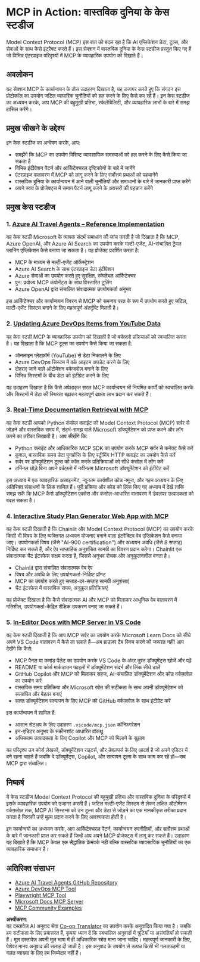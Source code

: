 <!--
CO_OP_TRANSLATOR_METADATA:
{
  "original_hash": "671162f2687253f22af11187919ed02d",
  "translation_date": "2025-06-21T13:42:30+00:00",
  "source_file": "09-CaseStudy/README.md",
  "language_code": "hi"
}
-->
# MCP in Action: वास्तविक दुनिया के केस स्टडीज

Model Context Protocol (MCP) इस बात को बदल रहा है कि AI एप्लिकेशन डेटा, टूल्स, और सेवाओं के साथ कैसे इंटरैक्ट करते हैं। इस सेक्शन में वास्तविक दुनिया के केस स्टडीज प्रस्तुत किए गए हैं जो विभिन्न एंटरप्राइज परिदृश्यों में MCP के व्यावहारिक उपयोग को दिखाते हैं।

## अवलोकन

यह सेक्शन MCP के कार्यान्वयन के ठोस उदाहरण दिखाता है, यह उजागर करते हुए कि संगठन इस प्रोटोकॉल का उपयोग जटिल व्यापारिक चुनौतियों को हल करने के लिए कैसे कर रहे हैं। इन केस स्टडीज का अध्ययन करके, आप MCP की बहुमुखी प्रतिभा, स्केलेबिलिटी, और व्यावहारिक लाभों के बारे में समझ हासिल करेंगे।

## प्रमुख सीखने के उद्देश्य

इन केस स्टडीज का अन्वेषण करके, आप:

- समझेंगे कि MCP का उपयोग विशिष्ट व्यावसायिक समस्याओं को हल करने के लिए कैसे किया जा सकता है
- विभिन्न इंटीग्रेशन पैटर्न और आर्किटेक्चरल दृष्टिकोणों के बारे में जानेंगे
- एंटरप्राइज वातावरण में MCP को लागू करने के लिए सर्वोत्तम प्रथाओं को पहचानेंगे
- वास्तविक दुनिया के कार्यान्वयन में आने वाली चुनौतियों और समाधानों के बारे में जानकारी प्राप्त करेंगे
- अपने स्वयं के प्रोजेक्ट्स में समान पैटर्न लागू करने के अवसरों की पहचान करेंगे

## प्रमुख केस स्टडीज

### 1. [Azure AI Travel Agents – Reference Implementation](./travelagentsample.md)

यह केस स्टडी Microsoft के व्यापक संदर्भ समाधान की जांच करती है जो दिखाता है कि MCP, Azure OpenAI, और Azure AI Search का उपयोग करके मल्टी-एजेंट, AI-संचालित ट्रैवल प्लानिंग एप्लिकेशन कैसे बनाया जा सकता है। यह प्रोजेक्ट प्रदर्शित करता है:

- MCP के माध्यम से मल्टी-एजेंट ऑर्केस्ट्रेशन
- Azure AI Search के साथ एंटरप्राइज डेटा इंटीग्रेशन
- Azure सेवाओं का उपयोग करते हुए सुरक्षित, स्केलेबल आर्किटेक्चर
- पुन: प्रयोज्य MCP कंपोनेंट्स के साथ विस्तारित टूलिंग
- Azure OpenAI द्वारा संचालित संवादात्मक उपयोगकर्ता अनुभव

इस आर्किटेक्चर और कार्यान्वयन विवरण से MCP को समन्वय परत के रूप में उपयोग करते हुए जटिल, मल्टी-एजेंट सिस्टम बनाने के लिए महत्वपूर्ण अंतर्दृष्टि मिलती है।

### 2. [Updating Azure DevOps Items from YouTube Data](./UpdateADOItemsFromYT.md)

यह केस स्टडी MCP के व्यावहारिक उपयोग को दिखाती है जो वर्कफ़्लो प्रक्रियाओं को स्वचालित करता है। यह दिखाता है कि MCP टूल्स का उपयोग कैसे किया जा सकता है:

- ऑनलाइन प्लेटफ़ॉर्म (YouTube) से डेटा निकालने के लिए
- Azure DevOps सिस्टम में वर्क आइटम अपडेट करने के लिए
- दोहराए जाने वाले ऑटोमेशन वर्कफ़्लोज़ बनाने के लिए
- विभिन्न सिस्टमों के बीच डेटा को इंटीग्रेट करने के लिए

यह उदाहरण दिखाता है कि कैसे अपेक्षाकृत सरल MCP कार्यान्वयन भी नियमित कार्यों को स्वचालित करके और सिस्टमों में डेटा की स्थिरता बढ़ाकर महत्वपूर्ण दक्षता लाभ प्रदान कर सकते हैं।

### 3. [Real-Time Documentation Retrieval with MCP](./docs-mcp/README.md)

यह केस स्टडी आपको Python कंसोल क्लाइंट को Model Context Protocol (MCP) सर्वर से जोड़ने और वास्तविक समय में, संदर्भ-समझ वाले Microsoft डॉक्यूमेंटेशन को प्राप्त करने और लॉग करने का तरीका सिखाती है। आप सीखेंगे कि:

- Python क्लाइंट और आधिकारिक MCP SDK का उपयोग करके MCP सर्वर से कनेक्ट कैसे करें
- कुशल, वास्तविक समय डेटा पुनर्प्राप्ति के लिए स्ट्रीमिंग HTTP क्लाइंट का उपयोग कैसे करें
- सर्वर पर डॉक्यूमेंटेशन टूल्स को कॉल करके प्रतिक्रियाओं को सीधे कंसोल में लॉग करें
- टर्मिनल छोड़े बिना अपने वर्कफ़्लो में नवीनतम Microsoft डॉक्यूमेंटेशन को इंटीग्रेट करें

इस अध्याय में एक व्यावहारिक असाइनमेंट, न्यूनतम कार्यशील कोड नमूना, और गहन अध्ययन के लिए अतिरिक्त संसाधनों के लिंक शामिल हैं। पूरी प्रक्रिया और कोड को लिंक किए गए अध्याय में देखें ताकि समझ सकें कि MCP कैसे डॉक्यूमेंटेशन एक्सेस और कंसोल-आधारित वातावरण में डेवलपर उत्पादकता को बदल सकता है।

### 4. [Interactive Study Plan Generator Web App with MCP](./docs-mcp/README.md)

यह केस स्टडी दिखाती है कि Chainlit और Model Context Protocol (MCP) का उपयोग करके किसी भी विषय के लिए व्यक्तिगत अध्ययन योजनाएं बनाने वाला इंटरैक्टिव वेब एप्लिकेशन कैसे बनाया जाए। उपयोगकर्ता विषय (जैसे "AI-900 certification") और अध्ययन अवधि (जैसे 8 सप्ताह) निर्दिष्ट कर सकते हैं, और ऐप साप्ताहिक अनुशंसित सामग्री का विवरण प्रदान करेगा। Chainlit एक संवादात्मक चैट इंटरफेस सक्षम करता है, जिससे अनुभव रोचक और अनुकूलनशील बनता है।

- Chainlit द्वारा संचालित संवादात्मक वेब ऐप
- विषय और अवधि के लिए उपयोगकर्ता-निर्दिष्ट प्रॉम्प्ट
- MCP का उपयोग करते हुए सप्ताह-दर-सप्ताह सामग्री अनुशंसाएं
- चैट इंटरफेस में वास्तविक समय, अनुकूल प्रतिक्रियाएं

यह प्रोजेक्ट दिखाता है कि कैसे संवादात्मक AI और MCP को मिलाकर आधुनिक वेब वातावरण में गतिशील, उपयोगकर्ता-केंद्रित शैक्षिक उपकरण बनाए जा सकते हैं।

### 5. [In-Editor Docs with MCP Server in VS Code](./docs-mcp/README.md)

यह केस स्टडी दिखाती है कि आप MCP सर्वर का उपयोग करके Microsoft Learn Docs को सीधे अपने VS Code वातावरण में कैसे ला सकते हैं—अब ब्राउज़र टैब स्विच करने की जरूरत नहीं! आप देखेंगे कि कैसे:

- MCP पैनल या कमांड पैलेट का उपयोग करके VS Code के अंदर तुरंत डॉक्यूमेंट्स खोजें और पढ़ें
- README या कोर्स मार्कडाउन फाइलों में डॉक्यूमेंटेशन संदर्भ और लिंक सीधे डालें
- GitHub Copilot और MCP को मिलाकर सहज, AI-संचालित डॉक्यूमेंटेशन और कोड वर्कफ़्लोज़ का उपयोग करें
- वास्तविक समय प्रतिक्रिया और Microsoft स्रोत की सटीकता के साथ अपनी डॉक्यूमेंटेशन को सत्यापित और बेहतर बनाएं
- सतत डॉक्यूमेंटेशन सत्यापन के लिए MCP को GitHub वर्कफ़्लोज़ के साथ इंटीग्रेट करें

इस कार्यान्वयन में शामिल हैं:
- आसान सेटअप के लिए उदाहरण `.vscode/mcp.json` कॉन्फ़िगरेशन
- इन-एडिटर अनुभव के स्क्रीनशॉट आधारित वॉकथ्रू
- अधिकतम उत्पादकता के लिए Copilot और MCP को मिलाने के सुझाव

यह परिदृश्य उन कोर्स लेखकों, डॉक्यूमेंटेशन राइटर्स, और डेवलपर्स के लिए आदर्श है जो अपने एडिटर में बने रहना चाहते हैं जबकि वे डॉक्यूमेंट्स, Copilot, और सत्यापन टूल्स के साथ काम कर रहे हों—सब MCP द्वारा संचालित।

## निष्कर्ष

ये केस स्टडीज Model Context Protocol की बहुमुखी प्रतिभा और वास्तविक दुनिया के परिदृश्यों में इसके व्यावहारिक उपयोग को उजागर करती हैं। जटिल मल्टी-एजेंट सिस्टम से लेकर लक्षित ऑटोमेशन वर्कफ़्लोज़ तक, MCP AI सिस्टम्स को उन टूल्स और डेटा से जोड़ने का एक मानकीकृत तरीका प्रदान करता है जिनकी उन्हें मूल्य प्रदान करने के लिए आवश्यकता होती है।

इन कार्यान्वयों का अध्ययन करके, आप आर्किटेक्चरल पैटर्न, कार्यान्वयन रणनीतियों, और सर्वोत्तम प्रथाओं के बारे में जानकारी प्राप्त कर सकते हैं जिन्हें आप अपने MCP प्रोजेक्ट्स में लागू कर सकते हैं। उदाहरण यह दिखाते हैं कि MCP केवल एक सैद्धांतिक फ्रेमवर्क नहीं बल्कि वास्तविक व्यावसायिक चुनौतियों का एक व्यावहारिक समाधान है।

## अतिरिक्त संसाधन

- [Azure AI Travel Agents GitHub Repository](https://github.com/Azure-Samples/azure-ai-travel-agents)
- [Azure DevOps MCP Tool](https://github.com/microsoft/azure-devops-mcp)
- [Playwright MCP Tool](https://github.com/microsoft/playwright-mcp)
- [Microsoft Docs MCP Server](https://github.com/MicrosoftDocs/mcp)
- [MCP Community Examples](https://github.com/microsoft/mcp)

**अस्वीकरण**:  
यह दस्तावेज़ AI अनुवाद सेवा [Co-op Translator](https://github.com/Azure/co-op-translator) का उपयोग करके अनुवादित किया गया है। जबकि हम सटीकता के लिए प्रयासरत हैं, कृपया ध्यान दें कि स्वचालित अनुवादों में त्रुटियाँ या असंगतियाँ हो सकती हैं। मूल दस्तावेज़ अपनी मूल भाषा में ही अधिकारिक स्रोत माना जाना चाहिए। महत्वपूर्ण जानकारी के लिए, पेशेवर मानव अनुवाद की सलाह दी जाती है। इस अनुवाद के उपयोग से उत्पन्न किसी भी गलतफहमी या गलत व्याख्या के लिए हम जिम्मेदार नहीं हैं।
